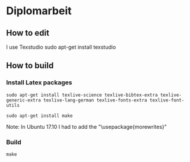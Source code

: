# Diplomarbeit #

## How to edit ##
I use Texstudio
sudo apt-get install texstudio

## How to build ##

### Install Latex packages ###

```
sudo apt-get install texlive-science texlive-bibtex-extra texlive-generic-extra texlive-lang-german texlive-fonts-extra texlive-font-utils
```

```
sudo apt-get install make
```

Note: In Ubuntu 17.10 I had to add the "\usepackage{morewrites}" 


### Build ###
```
make
```
